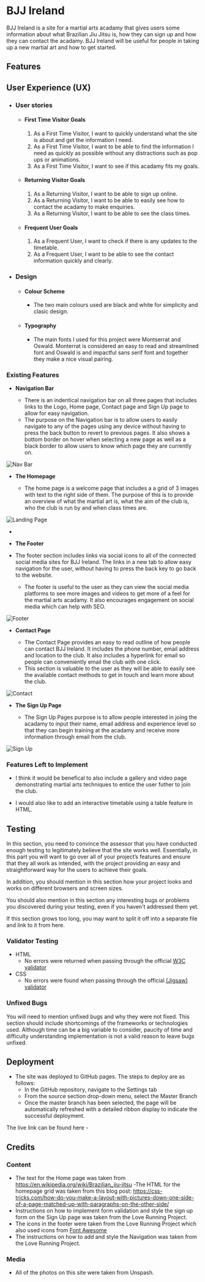 # BJJ Ireland


BJJ Ireland is a site for a martial arts acadamy that gives users some information about what Brazilian Jiu Jitsu is, how they can sign up and how they can contact the acadamy. BJJ Ireland will be useful for people in taking up a new martial art and how to get started.


## Features 

## User Experience (UX)

-   ### User stories

    -   #### First Time Visitor Goals

        1. As a First Time Visitor, I want to quickly understand what the site is about and get the information I need.
        2. As a First Time Visitor, I want to be able to find the information I need as quickly as possible without any distractions such as pop ups or animations.
        3. As a First Time Visitor, I want to see if this acadamy fits my goals.

    -   #### Returning Visitor Goals

        1. As a Returning Visitor, I want to be able to sign up online.
        2. As a Returning Visitor, I want to be able to easily see how to contact the acadamy to make enquiries.
        3. As a Returning Visitor, I want to be able to see the class times.

    -   #### Frequent User Goals
        1. As a Frequent User, I want to check if there is any updates to the timetable.
        2. As a Frequent User, I want to be able to see the contact information quickly and clearly.
        

-   ### Design
    -   #### Colour Scheme
        -   The two main colours used are black and white for simplicity and clasic design.
    -   #### Typography
        -   The main fonts I used for this project were Montserrat and Oswald. Monterrat is considered an easy to read and streamlined font and Oswald is and impactful sans serif font and together they make a nice visual pairing.


### Existing Features

- __Navigation Bar__

  - There is an indentical navigation bar on all three pages that includes links to the Logo, Home page, Contact page and Sign Up page to allow for easy navigation.
  - The purpose on the Navigation bar is to allow users to easily navigate to any of the pages using any device without having to press the back button to revert to previous pages. It also shows a bottom border on hover when selecting a new page as well as a black border to allow users to know which page they are currently on.

![Nav Bar](/assets/docs/Navigation.png)

- __The Homepage__ 

  - The home page is a welcome page that includes a a grid of 3 images with text to the right side of them. The purpose of this is to provide an overview of what the martial art is, what the aim of the club is, who the club is run by and when class times are. 


![Landing Page](/assets/docs/Homepage.png)

- 




- __The Footer__ 

- The footer section includes links via social icons to all of the connected social media sites for BJJ Ireland. The links in a new tab to allow easy navigation for the user, without having to press the back key to go back to the website.
  - The footer is useful to the user as they can view the social media platforms to see more images and videos to get more of a feel for the martial arts acadamy. It also encourages engagement on social media which can help with SEO.

![Footer](/assets/docs/Footer.png)

- __Contact Page__

  - The Contact Page provides an easy to read outline of how people can contact BJJ Ireland. It includes the phone number, email address and location to the club. It also includes a hyperlink for email so people can conveniently email the club with one click.
  - This section is valuable to the user as they will be able to easily see the available contact methods to get in touch and learn more about the club.

![Contact](/assets/docs/Contact.png)

- __The Sign Up Page__

  - The Sign Up Pages purpose is to allow people interested in joing the acadamy to input their name, email address and experience level so that they can begin training at the acadamy and receive more information through email from the club.

![Sign Up](/assets/docs/Sign-UP.png)



### Features Left to Implement

- I think it would be benefical to also include a gallery and video page demonstrating martial arts techniques to entice the user futher to join the club.

- I would also like to add an interactive timetable using a table feature in HTML.


## Testing 

In this section, you need to convince the assessor that you have conducted enough testing to legitimately believe that the site works well. Essentially, in this part you will want to go over all of your project’s features and ensure that they all work as intended, with the project providing an easy and straightforward way for the users to achieve their goals.

In addition, you should mention in this section how your project looks and works on different browsers and screen sizes.

You should also mention in this section any interesting bugs or problems you discovered during your testing, even if you haven't addressed them yet.

If this section grows too long, you may want to split it off into a separate file and link to it from here.


### Validator Testing 

- HTML
  - No errors were returned when passing through the official [W3C validator](https://validator.w3.org/nu/#textarea)
- CSS
  - No errors were found when passing through the official [(Jigsaw) validator](https://jigsaw.w3.org/css-validator/validator)

### Unfixed Bugs

You will need to mention unfixed bugs and why they were not fixed. This section should include shortcomings of the frameworks or technologies used. Although time can be a big variable to consider, paucity of time and difficulty understanding implementation is not a valid reason to leave bugs unfixed. 

## Deployment



- The site was deployed to GitHub pages. The steps to deploy are as follows: 
  - In the GitHub repository, navigate to the Settings tab 
  - From the source section drop-down menu, select the Master Branch
  - Once the master branch has been selected, the page will be automatically refreshed with a detailed ribbon display to indicate the successful deployment. 

The live link can be found here - 


## Credits 


### Content 

- The text for the Home page was taken from https://en.wikipedia.org/wiki/Brazilian_jiu-jitsu
-The HTML for the homepage grid was taken from this blog post: https://css-tricks.com/how-do-you-make-a-layout-with-pictures-down-one-side-of-a-page-matched-up-with-paragraphs-on-the-other-side/
- Instructions on how to implement form validation and style the sign up form on the Sign Up page was taken from the Love Running Project.
- The icons in the footer were taken from the Love Running Project which also used icons from [Font Awesome](https://fontawesome.com/)
- The instructions on how to add and style the Navigation was taken from the Love Running Project.


### Media

- All of the photos on this site were taken from Unspash.





